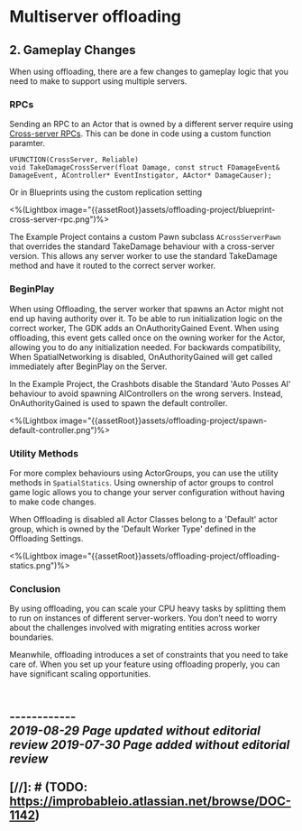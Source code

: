 

# Multiserver offloading

## 2. Gameplay Changes

When using offloading, there are a few changes to gameplay logic that you need to make to support using multiple servers.

### RPCs

Sending an RPC to an Actor that is owned by a different server require using [Cross-server RPCs]({{urlRoot}}/content/technical-overview/gdk-concepts#cross-server-rpcs). This can be done in code using a custom function paramter.
```
UFUNCTION(CrossServer, Reliable)
void TakeDamageCrossServer(float Damage, const struct FDamageEvent& DamageEvent, AController* EventInstigator, AActor* DamageCauser);
```
Or in Blueprints using the custom replication setting


<%(Lightbox image="{{assetRoot}}assets/offloading-project/blueprint-cross-server-rpc.png")%>

The Example Project contains a custom Pawn subclass `ACrossServerPawn` that overrides the standard TakeDamage behaviour with a cross-server version. This allows any server worker to use the standard TakeDamage method and have it routed to the correct server worker.

### BeginPlay

When using Offloading, the server worker that spawns an Actor might not end up having authority over it. To be able to run initialization logic on the correct worker, The GDK adds an OnAuthorityGained Event. When using offloading, this event gets called once on the owning worker for the Actor, allowing you to do any initialization needed. For backwards compatibility, When SpatialNetworking is disabled, OnAuthorityGained will get called immediately after BeginPlay on the Server.

In the Example Project, the Crashbots disable the Standard 'Auto Posses AI' behaviour to avoid spawning AIControllers on the wrong servers. Instead, OnAuthorityGained is used to spawn the default controller.

<%(Lightbox image="{{assetRoot}}assets/offloading-project/spawn-default-controller.png")%>

### Utility Methods

For more complex behaviours using ActorGroups, you can use the utility methods in `SpatialStatics`. Using ownership of actor groups to control game logic allows you to change your server configuration without having to make code changes.

When Offloading is disabled all Actor Classes belong to a 'Default' actor group, which is owned by the 'Default Worker Type' defined in the Offloading Settings.

<%(Lightbox image="{{assetRoot}}assets/offloading-project/offloading-statics.png")%>

### Conclusion

By using offloading, you can scale your CPU heavy tasks by splitting them to run on instances of different server-workers. You don’t need to worry about the challenges involved with migrating entities across worker boundaries.

Meanwhile, offloading introduces a set of constraints that you need to take care of.  When you set up your feature using offloading properly, you can have significant scaling opportunities.

<br/>------------<br/>
_2019-08-29 Page updated without editorial review_
_2019-07-30 Page added without editorial review_
<br/>
<br/>
[//]: # (TODO: https://improbableio.atlassian.net/browse/DOC-1142)
------------
